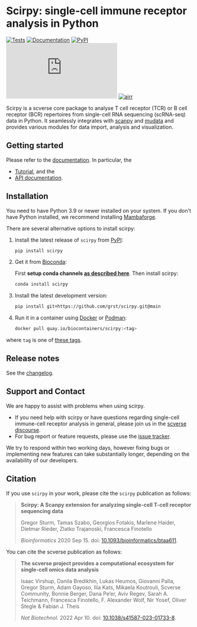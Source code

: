 # Scirpy: single-cell immune receptor analysis in Python

[![Tests][badge-tests]][link-tests]
[![Documentation][badge-docs]][link-docs]
[![PyPI][badge-pypi]][link-pypi]
[![bioconda][badge-bioconda]][link-bioconda]
[![airr][badge-airr]][link-airr]

Scirpy is a scverse core package to analyse T cell receptor (TCR) or B cell receptor (BCR)
repertoires from single-cell RNA sequencing (scRNA-seq) data in Python.
It seamlessly integrates with [scanpy][] and [mudata][] and provides various modules for data import, analysis and visualization.

[badge-tests]: https://img.shields.io/github/actions/workflow/status/grst/scirpy/test.yaml?branch=main
[link-tests]: https://github.com/scverse/scirpy/actions/workflows/test.yml
[badge-docs]: https://img.shields.io/readthedocs/scirpy
[badge-pypi]: https://img.shields.io/pypi/v/scirpy?logo=PyPI
[link-pypi]: https://pypi.org/project/scirpy/
[badge-bioconda]: http://bioconda.github.io/recipes/scirpy/README.html
[link-bioconda]: https://img.shields.io/badge/install%20with-bioconda-brightgreen.svg?style=flat
[badge-airr]: https://img.shields.io/static/v1?label=AIRR-C%20sw-tools%20v1&message=compliant&color=008AFF&labelColor=000000&style=flat
[link-airr]: https://docs.airr-community.org/en/stable/swtools/airr_swtools_standard.html
[scverse]: https://scverse.org
[scanpy]: https://scanpy.readthedocs.io/
[mudata]: https://github.com/scverse/mudata

## Getting started

Please refer to the [documentation][link-docs]. In particular, the

-   [Tutorial][link-tutorial], and the
-   [API documentation][link-api].

## Installation

You need to have Python 3.9 or newer installed on your system. If you don't have
Python installed, we recommend installing [Mambaforge](https://github.com/conda-forge/miniforge#mambaforge).

There are several alternative options to install scirpy:

1. Install the latest release of `scirpy` from [PyPI](https://pypi.org/project/scirpy/):

    ```bash
    pip install scirpy
    ```

2. Get it from [Bioconda][link-bioconda]:

    First **setup conda channels [as described here](https://bioconda.github.io/#usage)**. Then install scirpy:

    ```bash
    conda install scirpy
    ```

3. Install the latest development version:

    ```bash
    pip install git+https://github.com/grst/scirpy.git@main
    ```

4. Run it in a container using [Docker][] or [Podman][]:

    ```bash
    docker pull quay.io/biocontainers/scirpy:<tag>
    ```

where `tag` is one of [these tags](https://quay.io/repository/biocontainers/scirpy?tab=tags).

## Release notes

See the [changelog][changelog].

## Support and Contact

We are happy to assist with problems when using scirpy.

-   If you need help with scirpy or have questions regarding single-cell immune-cell receptor analysis in general, please join us in the [scverse discourse][scverse-discourse].
-   For bug report or feature requests, please use the [issue tracker][issue-tracker].

We try to respond within two working days, however fixing bugs or implementing new features
can take substantially longer, depending on the availability of our developers.

## Citation

If you use `scirpy` in your work, please cite the `scirpy`
publication as follows:

> **Scirpy: A Scanpy extension for analyzing single-cell T-cell
> receptor sequencing data**
>
> Gregor Sturm, Tamas Szabo, Georgios Fotakis, Marlene Haider, Dietmar
> Rieder, Zlatko Trajanoski, Francesca Finotello
>
> _Bioinformatics_ 2020 Sep 15. doi:
> [10.1093/bioinformatics/btaa611](https://doi.org/10.1093/bioinformatics/btaa611).

You can cite the scverse publication as follows:

> **The scverse project provides a computational ecosystem for
> single-cell omics data analysis**
>
> Isaac Virshup, Danila Bredikhin, Lukas Heumos, Giovanni Palla, Gregor
> Sturm, Adam Gayoso, Ilia Kats, Mikaela Koutrouli, Scverse Community,
> Bonnie Berger, Dana Pe’er, Aviv Regev, Sarah A. Teichmann, Francesca
> Finotello, F. Alexander Wolf, Nir Yosef, Oliver Stegle & Fabian J.
> Theis
>
> _Nat Biotechnol._ 2022 Apr 10. doi:
> [10.1038/s41587-023-01733-8](https://doi.org/10.1038/s41587-023-01733-8).

[scverse-discourse]: https://discourse.scverse.org/
[issue-tracker]: https://github.com/grst/scirpy/issues
[changelog]: https://scirpy.readthedocs.io/latest/changelog.html
[link-docs]: https://scirpy.readthedocs.io
[link-api]: https://scirpy.readthedocs.io/latest/api.html
[link-tutorial]: https://scverse.org/scirpy/latest/tutorials.html
[Docker]: https://www.docker.com/
[Podman]: https://podman.io/
